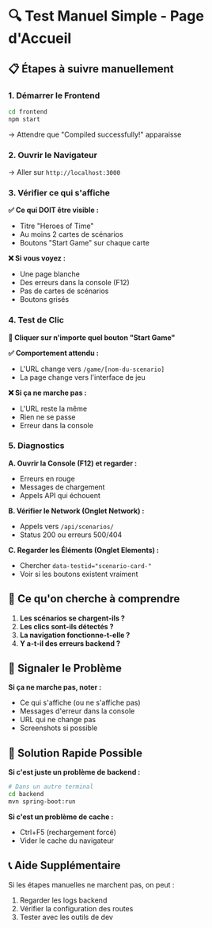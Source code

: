# 🔍 Test Manuel Simple - Page d'Accueil

## 📋 **Étapes à suivre manuellement**

### 1. **Démarrer le Frontend**
```bash
cd frontend
npm start
```
→ Attendre que "Compiled successfully!" apparaisse

### 2. **Ouvrir le Navigateur**
→ Aller sur `http://localhost:3000`

### 3. **Vérifier ce qui s'affiche**

**✅ Ce qui DOIT être visible :**
- Titre "Heroes of Time"
- Au moins 2 cartes de scénarios
- Boutons "Start Game" sur chaque carte

**❌ Si vous voyez :**
- Une page blanche
- Des erreurs dans la console (F12)
- Pas de cartes de scénarios
- Boutons grisés

### 4. **Test de Clic**

**🎯 Cliquer sur n'importe quel bouton "Start Game"**

**✅ Comportement attendu :**
- L'URL change vers `/game/[nom-du-scenario]`
- La page change vers l'interface de jeu

**❌ Si ça ne marche pas :**
- L'URL reste la même
- Rien ne se passe
- Erreur dans la console

### 5. **Diagnostics**

**A. Ouvrir la Console (F12) et regarder :**
- Erreurs en rouge
- Messages de chargement
- Appels API qui échouent

**B. Vérifier le Network (Onglet Network) :**
- Appels vers `/api/scenarios/` 
- Status 200 ou erreurs 500/404

**C. Regarder les Éléments (Onglet Elements) :**
- Chercher `data-testid="scenario-card-"`
- Voir si les boutons existent vraiment

## 🎯 **Ce qu'on cherche à comprendre**

1. **Les scénarios se chargent-ils ?**
2. **Les clics sont-ils détectés ?**
3. **La navigation fonctionne-t-elle ?**
4. **Y a-t-il des erreurs backend ?**

## 🚨 **Signaler le Problème**

**Si ça ne marche pas, noter :**
- Ce qui s'affiche (ou ne s'affiche pas)
- Messages d'erreur dans la console
- URL qui ne change pas
- Screenshots si possible

## 🔧 **Solution Rapide Possible**

**Si c'est juste un problème de backend :**
```bash
# Dans un autre terminal
cd backend
mvn spring-boot:run
```

**Si c'est un problème de cache :**
- Ctrl+F5 (rechargement forcé)
- Vider le cache du navigateur

## 📞 **Aide Supplémentaire**

Si les étapes manuelles ne marchent pas, on peut :
1. Regarder les logs backend
2. Vérifier la configuration des routes
3. Tester avec les outils de dev 